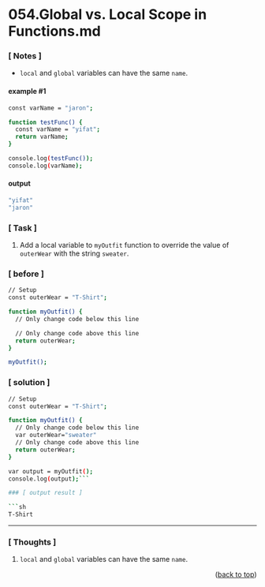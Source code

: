 <a name="topage"></a>

# 054.Global vs. Local Scope in Functions.md

### [ Notes ]
  * `local` and `global` variables can have the same `name`.

#### example #1

```sh
const varName = "jaron";

function testFunc() {
  const varName = "yifat";
  return varName;
}

console.log(testFunc());
console.log(varName);
```

#### output
```sh
"yifat"
"jaron"
```

### [ Task ]
  1. Add a local variable to `myOutfit` function to override the value of `outerWear` with the string `sweater`.

### [ before ]

```sh
// Setup
const outerWear = "T-Shirt";

function myOutfit() {
  // Only change code below this line

  // Only change code above this line
  return outerWear;
}

myOutfit();
```

### [ solution ]

```sh
// Setup
const outerWear = "T-Shirt";

function myOutfit() {
  // Only change code below this line
  var outerWear="sweater"
  // Only change code above this line
  return outerWear;
}

var output = myOutfit();
console.log(output);```

### [ output result ]

```sh
T-Shirt
```

-----

### [ Thoughts ]

  1. `local` and `global` variables can have the same `name`.

  

<p align="right">(<a href="#topage">back to top</a>)</p>
<br/>
<br/>
